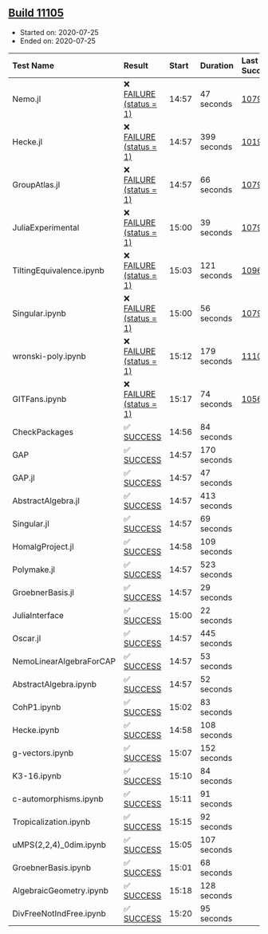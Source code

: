 ## [Build 11105](https://oscarci.mathematik.uni-kl.de/job/oscar/11105/)

* Started on: 2020-07-25
* Ended on: 2020-07-25

| Test Name    | Result | Start | Duration | Last Success | First Failure |
|:-------------|:-------|:------|:---------|:-------------|:--------------|
| Nemo.jl | ❌ [FAILURE (status = 1)](https://oscarci.mathematik.uni-kl.de/job/oscar/11105/artifact/logs/build-11105/Nemo.jl.log) | 14:57 | 47 seconds | [10790](https://oscarci.mathematik.uni-kl.de/job/oscar/10790/) | [10791](https://oscarci.mathematik.uni-kl.de/job/oscar/10791/) |
| Hecke.jl | ❌ [FAILURE (status = 1)](https://oscarci.mathematik.uni-kl.de/job/oscar/11105/artifact/logs/build-11105/Hecke.jl.log) | 14:57 | 399 seconds | [10197](https://oscarci.mathematik.uni-kl.de/job/oscar/10197/) | [10198](https://oscarci.mathematik.uni-kl.de/job/oscar/10198/) |
| GroupAtlas.jl | ❌ [FAILURE (status = 1)](https://oscarci.mathematik.uni-kl.de/job/oscar/11105/artifact/logs/build-11105/GroupAtlas.jl.log) | 14:57 | 66 seconds | [10790](https://oscarci.mathematik.uni-kl.de/job/oscar/10790/) | [10791](https://oscarci.mathematik.uni-kl.de/job/oscar/10791/) |
| JuliaExperimental | ❌ [FAILURE (status = 1)](https://oscarci.mathematik.uni-kl.de/job/oscar/11105/artifact/logs/build-11105/JuliaExperimental.log) | 15:00 | 39 seconds | [10790](https://oscarci.mathematik.uni-kl.de/job/oscar/10790/) | [10791](https://oscarci.mathematik.uni-kl.de/job/oscar/10791/) |
| TiltingEquivalence.ipynb | ❌ [FAILURE (status = 1)](https://oscarci.mathematik.uni-kl.de/job/oscar/11105/artifact/logs/build-11105/TiltingEquivalence.ipynb.log) | 15:03 | 121 seconds | [10962](https://oscarci.mathematik.uni-kl.de/job/oscar/10962/) | [10963](https://oscarci.mathematik.uni-kl.de/job/oscar/10963/) |
| Singular.ipynb | ❌ [FAILURE (status = 1)](https://oscarci.mathematik.uni-kl.de/job/oscar/11105/artifact/logs/build-11105/Singular.ipynb.log) | 15:00 | 56 seconds | [10790](https://oscarci.mathematik.uni-kl.de/job/oscar/10790/) | [10791](https://oscarci.mathematik.uni-kl.de/job/oscar/10791/) |
| wronski-poly.ipynb | ❌ [FAILURE (status = 1)](https://oscarci.mathematik.uni-kl.de/job/oscar/11105/artifact/logs/build-11105/wronski-poly.ipynb.log) | 15:12 | 179 seconds | [11104](https://oscarci.mathematik.uni-kl.de/job/oscar/11104/) | [11105](https://oscarci.mathematik.uni-kl.de/job/oscar/11105/) |
| GITFans.ipynb | ❌ [FAILURE (status = 1)](https://oscarci.mathematik.uni-kl.de/job/oscar/11105/artifact/logs/build-11105/GITFans.ipynb.log) | 15:17 | 74 seconds | [10566](https://oscarci.mathematik.uni-kl.de/job/oscar/10566/) | [10567](https://oscarci.mathematik.uni-kl.de/job/oscar/10567/) |
| CheckPackages | ✅ [SUCCESS](https://oscarci.mathematik.uni-kl.de/job/oscar/11105/artifact/logs/build-11105/CheckPackages.log) | 14:56 | 84 seconds |  |  |
| GAP | ✅ [SUCCESS](https://oscarci.mathematik.uni-kl.de/job/oscar/11105/artifact/logs/build-11105/GAP.log) | 14:57 | 170 seconds |  |  |
| GAP.jl | ✅ [SUCCESS](https://oscarci.mathematik.uni-kl.de/job/oscar/11105/artifact/logs/build-11105/GAP.jl.log) | 14:57 | 47 seconds |  |  |
| AbstractAlgebra.jl | ✅ [SUCCESS](https://oscarci.mathematik.uni-kl.de/job/oscar/11105/artifact/logs/build-11105/AbstractAlgebra.jl.log) | 14:57 | 413 seconds |  |  |
| Singular.jl | ✅ [SUCCESS](https://oscarci.mathematik.uni-kl.de/job/oscar/11105/artifact/logs/build-11105/Singular.jl.log) | 14:57 | 69 seconds |  |  |
| HomalgProject.jl | ✅ [SUCCESS](https://oscarci.mathematik.uni-kl.de/job/oscar/11105/artifact/logs/build-11105/HomalgProject.jl.log) | 14:58 | 109 seconds |  |  |
| Polymake.jl | ✅ [SUCCESS](https://oscarci.mathematik.uni-kl.de/job/oscar/11105/artifact/logs/build-11105/Polymake.jl.log) | 14:57 | 523 seconds |  |  |
| GroebnerBasis.jl | ✅ [SUCCESS](https://oscarci.mathematik.uni-kl.de/job/oscar/11105/artifact/logs/build-11105/GroebnerBasis.jl.log) | 14:57 | 29 seconds |  |  |
| JuliaInterface | ✅ [SUCCESS](https://oscarci.mathematik.uni-kl.de/job/oscar/11105/artifact/logs/build-11105/JuliaInterface.log) | 15:00 | 22 seconds |  |  |
| Oscar.jl | ✅ [SUCCESS](https://oscarci.mathematik.uni-kl.de/job/oscar/11105/artifact/logs/build-11105/Oscar.jl.log) | 14:57 | 445 seconds |  |  |
| NemoLinearAlgebraForCAP | ✅ [SUCCESS](https://oscarci.mathematik.uni-kl.de/job/oscar/11105/artifact/logs/build-11105/NemoLinearAlgebraForCAP.log) | 14:57 | 53 seconds |  |  |
| AbstractAlgebra.ipynb | ✅ [SUCCESS](https://oscarci.mathematik.uni-kl.de/job/oscar/11105/artifact/logs/build-11105/AbstractAlgebra.ipynb.log) | 14:57 | 52 seconds |  |  |
| CohP1.ipynb | ✅ [SUCCESS](https://oscarci.mathematik.uni-kl.de/job/oscar/11105/artifact/logs/build-11105/CohP1.ipynb.log) | 15:02 | 83 seconds |  |  |
| Hecke.ipynb | ✅ [SUCCESS](https://oscarci.mathematik.uni-kl.de/job/oscar/11105/artifact/logs/build-11105/Hecke.ipynb.log) | 14:58 | 108 seconds |  |  |
| g-vectors.ipynb | ✅ [SUCCESS](https://oscarci.mathematik.uni-kl.de/job/oscar/11105/artifact/logs/build-11105/g-vectors.ipynb.log) | 15:07 | 152 seconds |  |  |
| K3-16.ipynb | ✅ [SUCCESS](https://oscarci.mathematik.uni-kl.de/job/oscar/11105/artifact/logs/build-11105/K3-16.ipynb.log) | 15:10 | 84 seconds |  |  |
| c-automorphisms.ipynb | ✅ [SUCCESS](https://oscarci.mathematik.uni-kl.de/job/oscar/11105/artifact/logs/build-11105/c-automorphisms.ipynb.log) | 15:11 | 91 seconds |  |  |
| Tropicalization.ipynb | ✅ [SUCCESS](https://oscarci.mathematik.uni-kl.de/job/oscar/11105/artifact/logs/build-11105/Tropicalization.ipynb.log) | 15:15 | 92 seconds |  |  |
| uMPS(2,2,4)_0dim.ipynb | ✅ [SUCCESS](https://oscarci.mathematik.uni-kl.de/job/oscar/11105/artifact/logs/build-11105/uMPS-2-2-4-_0dim.ipynb.log) | 15:05 | 107 seconds |  |  |
| GroebnerBasis.ipynb | ✅ [SUCCESS](https://oscarci.mathematik.uni-kl.de/job/oscar/11105/artifact/logs/build-11105/GroebnerBasis.ipynb.log) | 15:01 | 68 seconds |  |  |
| AlgebraicGeometry.ipynb | ✅ [SUCCESS](https://oscarci.mathematik.uni-kl.de/job/oscar/11105/artifact/logs/build-11105/AlgebraicGeometry.ipynb.log) | 15:18 | 128 seconds |  |  |
| DivFreeNotIndFree.ipynb | ✅ [SUCCESS](https://oscarci.mathematik.uni-kl.de/job/oscar/11105/artifact/logs/build-11105/DivFreeNotIndFree.ipynb.log) | 15:20 | 95 seconds |  |  |
